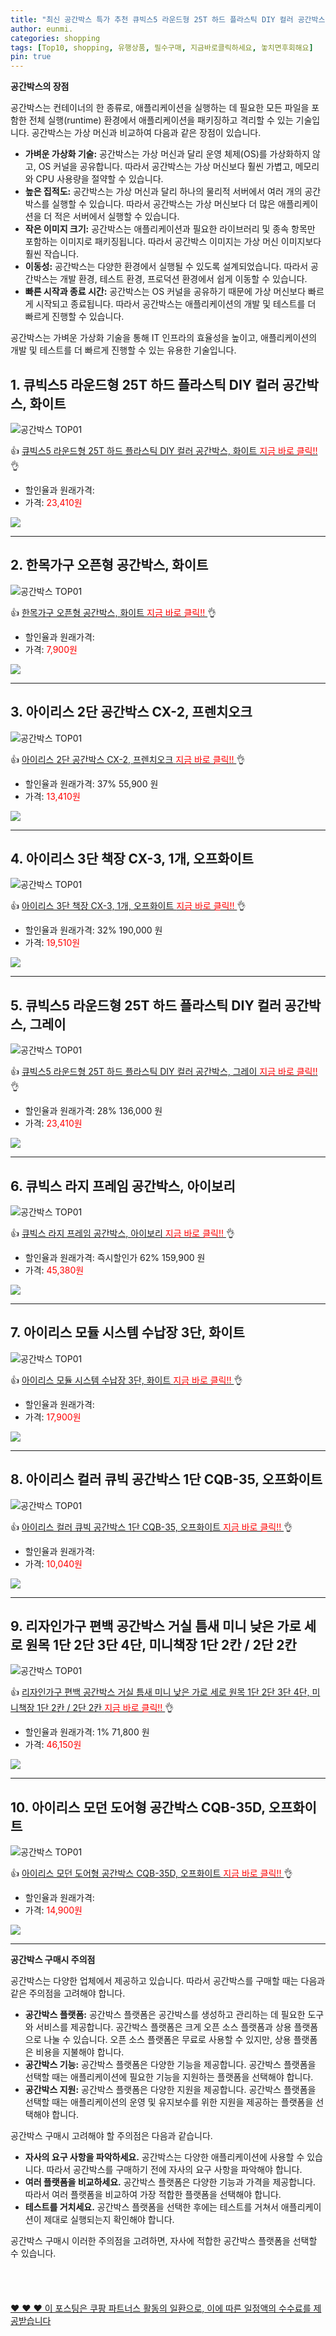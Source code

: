 ```yaml
---
title: "최신 공간박스 특가 추천 큐빅스5 라운드형 25T 하드 플라스틱 DIY 컬러 공간박스, 화이트 비교 장점"
author: eunmi.
categories: shopping
tags: [Top10, shopping, 유행상품, 필수구매, 지금바로클릭하세요, 놓치면후회해요]
pin: true
---
```

**공간박스의 장점**

공간박스는 컨테이너의 한 종류로, 애플리케이션을 실행하는 데 필요한 모든 파일을 포함한 전체 실행(runtime) 환경에서 애플리케이션을 패키징하고 격리할 수 있는 기술입니다. 공간박스는 가상 머신과 비교하여 다음과 같은 장점이 있습니다.

* **가벼운 가상화 기술:** 공간박스는 가상 머신과 달리 운영 체제(OS)를 가상화하지 않고, OS 커널을 공유합니다. 따라서 공간박스는 가상 머신보다 훨씬 가볍고, 메모리와 CPU 사용량을 절약할 수 있습니다.
* **높은 집적도:** 공간박스는 가상 머신과 달리 하나의 물리적 서버에서 여러 개의 공간박스를 실행할 수 있습니다. 따라서 공간박스는 가상 머신보다 더 많은 애플리케이션을 더 적은 서버에서 실행할 수 있습니다.
* **작은 이미지 크기:** 공간박스는 애플리케이션과 필요한 라이브러리 및 종속 항목만 포함하는 이미지로 패키징됩니다. 따라서 공간박스 이미지는 가상 머신 이미지보다 훨씬 작습니다.
* **이동성:** 공간박스는 다양한 환경에서 실행될 수 있도록 설계되었습니다. 따라서 공간박스는 개발 환경, 테스트 환경, 프로덕션 환경에서 쉽게 이동할 수 있습니다.
* **빠른 시작과 종료 시간:** 공간박스는 OS 커널을 공유하기 때문에 가상 머신보다 빠르게 시작되고 종료됩니다. 따라서 공간박스는 애플리케이션의 개발 및 테스트를 더 빠르게 진행할 수 있습니다.

공간박스는 가벼운 가상화 기술을 통해 IT 인프라의 효율성을 높이고, 애플리케이션의 개발 및 테스트를 더 빠르게 진행할 수 있는 유용한 기술입니다.

   

## 1. 큐빅스5 라운드형 25T 하드 플라스틱 DIY 컬러 공간박스, 화이트

![공간박스 TOP01](https://thumbnail7.coupangcdn.com/thumbnails/remote/230x230ex/image/retail/images/1647098684001776-8e4f7c00-1042-4e49-8095-f8c8a698d71d.jpg)


👍 [큐빅스5 라운드형 25T 하드 플라스틱 DIY 컬러 공간박스, 화이트 <font color=red> 지금 바로 클릭!! </font> ](https://link.coupang.com/re/AFFSDP?lptag=AF3617701&subid=GithubCoopas&pageKey=2032793892&traceid=V0-153&itemId=3456647144&vendorItemId=71443033831) 👌 


- 할인율과 원래가격: 
- 가격: <span style='color:red'>23,410원</span>

[![](/discount_price.png)](https://link.coupang.com/re/AFFSDP?lptag=AF3617701&subid=GithubCoopas&pageKey=2032793892&traceid=V0-153&itemId=3456647144&vendorItemId=71443033831)

---


   

## 2. 한목가구 오픈형 공간박스, 화이트

![공간박스 TOP01](https://thumbnail6.coupangcdn.com/thumbnails/remote/230x230ex/image/product/image/vendoritem/2018/10/24/3131023942/bd494bcc-7e66-422f-ab71-ca339ca69739.jpg)


👍 [한목가구 오픈형 공간박스, 화이트 <font color=red> 지금 바로 클릭!! </font> ](https://link.coupang.com/re/AFFSDP?lptag=AF3617701&subid=GithubCoopas&pageKey=19360184&traceid=V0-153&itemId=77687763&vendorItemId=3131023942) 👌 


- 할인율과 원래가격: 
- 가격: <span style='color:red'>7,900원</span>

[![](/discount_price.png)](https://link.coupang.com/re/AFFSDP?lptag=AF3617701&subid=GithubCoopas&pageKey=19360184&traceid=V0-153&itemId=77687763&vendorItemId=3131023942)

---


   

## 3. 아이리스 2단 공간박스 CX-2, 프렌치오크

![공간박스 TOP01](https://thumbnail9.coupangcdn.com/thumbnails/remote/230x230ex/image/retail/images/12659937092375597-dce8c4b9-e6aa-4735-b979-d12d197c6aa4.jpg)


👍 [아이리스 2단 공간박스 CX-2, 프렌치오크 <font color=red> 지금 바로 클릭!! </font> ](https://link.coupang.com/re/AFFSDP?lptag=AF3617701&subid=GithubCoopas&pageKey=2110017&traceid=V0-153&itemId=70622031&vendorItemId=3114220991) 👌 


- 할인율과 원래가격: 37%  55,900   원
- 가격: <span style='color:red'>13,410원</span>

[![](/discount_price.png)](https://link.coupang.com/re/AFFSDP?lptag=AF3617701&subid=GithubCoopas&pageKey=2110017&traceid=V0-153&itemId=70622031&vendorItemId=3114220991)

---


   

## 4. 아이리스 3단 책장 CX-3, 1개, 오프화이트

![공간박스 TOP01](https://thumbnail6.coupangcdn.com/thumbnails/remote/230x230ex/image/retail/images/2970578052242417-5c966b91-8a3c-484e-b96e-cc913fc49c87.jpg)


👍 [아이리스 3단 책장 CX-3, 1개, 오프화이트 <font color=red> 지금 바로 클릭!! </font> ](https://link.coupang.com/re/AFFSDP?lptag=AF3617701&subid=GithubCoopas&pageKey=19416709&traceid=V0-153&itemId=77925162&vendorItemId=73245825886) 👌 


- 할인율과 원래가격: 32%  190,000   원
- 가격: <span style='color:red'>19,510원</span>

[![](/discount_price.png)](https://link.coupang.com/re/AFFSDP?lptag=AF3617701&subid=GithubCoopas&pageKey=19416709&traceid=V0-153&itemId=77925162&vendorItemId=73245825886)

---


   

## 5. 큐빅스5 라운드형 25T 하드 플라스틱 DIY 컬러 공간박스, 그레이

![공간박스 TOP01](https://thumbnail10.coupangcdn.com/thumbnails/remote/230x230ex/image/retail/images/4702601984830380-4bcd6fa2-81ad-4db3-848e-b3c0acbad7b8.jpg)


👍 [큐빅스5 라운드형 25T 하드 플라스틱 DIY 컬러 공간박스, 그레이 <font color=red> 지금 바로 클릭!! </font> ](https://link.coupang.com/re/AFFSDP?lptag=AF3617701&subid=GithubCoopas&pageKey=2032793892&traceid=V0-153&itemId=3456647143&vendorItemId=71443033782) 👌 


- 할인율과 원래가격: 28%  136,000   원
- 가격: <span style='color:red'>23,410원</span>

[![](/discount_price.png)](https://link.coupang.com/re/AFFSDP?lptag=AF3617701&subid=GithubCoopas&pageKey=2032793892&traceid=V0-153&itemId=3456647143&vendorItemId=71443033782)

---


   

## 6. 큐빅스 라지 프레임 공간박스, 아이보리

![공간박스 TOP01](https://thumbnail10.coupangcdn.com/thumbnails/remote/230x230ex/image/retail/images/3227368955474555-e8a39100-5537-4896-99dd-cd8208885156.jpg)


👍 [큐빅스 라지 프레임 공간박스, 아이보리 <font color=red> 지금 바로 클릭!! </font> ](https://link.coupang.com/re/AFFSDP?lptag=AF3617701&subid=GithubCoopas&pageKey=6545506292&traceid=V0-153&itemId=14591067295&vendorItemId=81833032007) 👌 


- 할인율과 원래가격: 즉시할인가 62%  159,900   원
- 가격: <span style='color:red'>45,380원</span>

[![](/discount_price.png)](https://link.coupang.com/re/AFFSDP?lptag=AF3617701&subid=GithubCoopas&pageKey=6545506292&traceid=V0-153&itemId=14591067295&vendorItemId=81833032007)

---


   

## 7. 아이리스 모듈 시스템 수납장 3단, 화이트

![공간박스 TOP01](https://thumbnail7.coupangcdn.com/thumbnails/remote/230x230ex/image/retail/images/3487498396431412-90dc71cf-0b9c-48ee-8223-a42fbeff6ff2.jpg)


👍 [아이리스 모듈 시스템 수납장 3단, 화이트 <font color=red> 지금 바로 클릭!! </font> ](https://link.coupang.com/re/AFFSDP?lptag=AF3617701&subid=GithubCoopas&pageKey=59518360&traceid=V0-153&itemId=205279393&vendorItemId=3486948424) 👌 


- 할인율과 원래가격: 
- 가격: <span style='color:red'>17,900원</span>

[![](/discount_price.png)](https://link.coupang.com/re/AFFSDP?lptag=AF3617701&subid=GithubCoopas&pageKey=59518360&traceid=V0-153&itemId=205279393&vendorItemId=3486948424)

---


   

## 8. 아이리스 컬러 큐빅 공간박스 1단 CQB-35, 오프화이트

![공간박스 TOP01](https://thumbnail8.coupangcdn.com/thumbnails/remote/230x230ex/image/product/image/vendoritem/2017/11/01/3020396745/187a7301-365f-43d7-ae55-31538148c7f5.jpg)


👍 [아이리스 컬러 큐빅 공간박스 1단 CQB-35, 오프화이트 <font color=red> 지금 바로 클릭!! </font> ](https://link.coupang.com/re/AFFSDP?lptag=AF3617701&subid=GithubCoopas&pageKey=2110014&traceid=V0-153&itemId=13293273&vendorItemId=3020396745) 👌 


- 할인율과 원래가격: 
- 가격: <span style='color:red'>10,040원</span>

[![](/discount_price.png)](https://link.coupang.com/re/AFFSDP?lptag=AF3617701&subid=GithubCoopas&pageKey=2110014&traceid=V0-153&itemId=13293273&vendorItemId=3020396745)

---


   

## 9. 리자인가구 편백 공간박스 거실 틈새 미니 낮은 가로 세로 원목 1단 2단 3단 4단, 미니책장 1단 2칸 / 2단 2칸

![공간박스 TOP01](https://thumbnail8.coupangcdn.com/thumbnails/remote/230x230ex/image/vendor_inventory/0d6e/c45c8add35de6445218d7a8579f2a7d80311a6a74a1d785c35a4b53a8b67.jpg)


👍 [리자인가구 편백 공간박스 거실 틈새 미니 낮은 가로 세로 원목 1단 2단 3단 4단, 미니책장 1단 2칸 / 2단 2칸 <font color=red> 지금 바로 클릭!! </font> ](https://link.coupang.com/re/AFFSDP?lptag=AF3617701&subid=GithubCoopas&pageKey=7478502049&traceid=V0-153&itemId=19529244546&vendorItemId=86637724906) 👌 


- 할인율과 원래가격: 1%  71,800   원
- 가격: <span style='color:red'>46,150원</span>

[![](/discount_price.png)](https://link.coupang.com/re/AFFSDP?lptag=AF3617701&subid=GithubCoopas&pageKey=7478502049&traceid=V0-153&itemId=19529244546&vendorItemId=86637724906)

---


   

## 10. 아이리스 모던 도어형 공간박스 CQB-35D, 오프화이트

![공간박스 TOP01](https://thumbnail6.coupangcdn.com/thumbnails/remote/230x230ex/image/retail/images/3750770300030084-e2081f71-e394-411e-ae36-635237f9b910.jpg)


👍 [아이리스 모던 도어형 공간박스 CQB-35D, 오프화이트 <font color=red> 지금 바로 클릭!! </font> ](https://link.coupang.com/re/AFFSDP?lptag=AF3617701&subid=GithubCoopas&pageKey=17623270&traceid=V0-153&itemId=70622029&vendorItemId=3114220988) 👌 


- 할인율과 원래가격: 
- 가격: <span style='color:red'>14,900원</span>

[![](/discount_price.png)](https://link.coupang.com/re/AFFSDP?lptag=AF3617701&subid=GithubCoopas&pageKey=17623270&traceid=V0-153&itemId=70622029&vendorItemId=3114220988)

---
**공간박스 구매시 주의점**

공간박스는 다양한 업체에서 제공하고 있습니다. 따라서 공간박스를 구매할 때는 다음과 같은 주의점을 고려해야 합니다.

* **공간박스 플랫폼:** 공간박스 플랫폼은 공간박스를 생성하고 관리하는 데 필요한 도구와 서비스를 제공합니다. 공간박스 플랫폼은 크게 오픈 소스 플랫폼과 상용 플랫폼으로 나눌 수 있습니다. 오픈 소스 플랫폼은 무료로 사용할 수 있지만, 상용 플랫폼은 비용을 지불해야 합니다.
* **공간박스 기능:** 공간박스 플랫폼은 다양한 기능을 제공합니다. 공간박스 플랫폼을 선택할 때는 애플리케이션에 필요한 기능을 지원하는 플랫폼을 선택해야 합니다.
* **공간박스 지원:** 공간박스 플랫폼은 다양한 지원을 제공합니다. 공간박스 플랫폼을 선택할 때는 애플리케이션의 운영 및 유지보수를 위한 지원을 제공하는 플랫폼을 선택해야 합니다.

공간박스 구매시 고려해야 할 주의점은 다음과 같습니다.

* **자사의 요구 사항을 파악하세요.** 공간박스는 다양한 애플리케이션에 사용할 수 있습니다. 따라서 공간박스를 구매하기 전에 자사의 요구 사항을 파악해야 합니다.
* **여러 플랫폼을 비교하세요.** 공간박스 플랫폼은 다양한 기능과 가격을 제공합니다. 따라서 여러 플랫폼을 비교하여 가장 적합한 플랫폼을 선택해야 합니다.
* **테스트를 거치세요.** 공간박스 플랫폼을 선택한 후에는 테스트를 거쳐서 애플리케이션이 제대로 실행되는지 확인해야 합니다.

공간박스 구매시 이러한 주의점을 고려하면, 자사에 적합한 공간박스 플랫폼을 선택할 수 있습니다.<br><br><br><br><br> [ ❤ ❤ ❤ 이 포스팅은 쿠팡 파트너스 활동의 일환으로, 이에 따른 일정액의 수수료를 제공받습니다](https://link.coupang.com/a/bcEFyh)